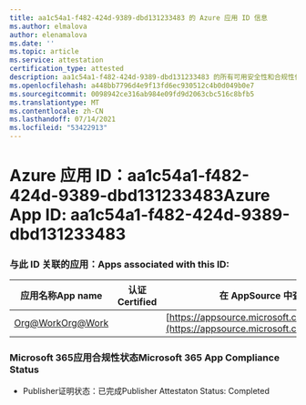 ```yaml
---
title: aa1c54a1-f482-424d-9389-dbd131233483 的 Azure 应用 ID 信息
ms.author: elmalova
author: elenamalova
ms.date: ''
ms.topic: article
ms.service: attestation
certification_type: attested
description: aa1c54a1-f482-424d-9389-dbd131233483 的所有可用安全性和合规性信息。
ms.openlocfilehash: a448bb7796d4e9f13fd6ec930512c4b0d049b0e7
ms.sourcegitcommit: 0098942ce316ab984e09fd9d2063cbc516c8bfb5
ms.translationtype: MT
ms.contentlocale: zh-CN
ms.lasthandoff: 07/14/2021
ms.locfileid: "53422913"
---
```

# <a name="azure-app-id-aa1c54a1-f482-424d-9389-dbd131233483"></a><span data-ttu-id="7ddf8-103">Azure 应用 ID：aa1c54a1-f482-424d-9389-dbd131233483</span><span class="sxs-lookup"><span data-stu-id="7ddf8-103">Azure App ID: aa1c54a1-f482-424d-9389-dbd131233483</span></span>


### <a name="apps-associated-with-this-id"></a><span data-ttu-id="7ddf8-104">与此 ID 关联的应用：</span><span class="sxs-lookup"><span data-stu-id="7ddf8-104">Apps associated with this ID:</span></span>
| <span data-ttu-id="7ddf8-105">**应用名称**</span><span class="sxs-lookup"><span data-stu-id="7ddf8-105">**App name**</span></span> | <span data-ttu-id="7ddf8-106">**认证**</span><span class="sxs-lookup"><span data-stu-id="7ddf8-106">**Certified**</span></span> | <span data-ttu-id="7ddf8-107">**在 AppSource 中查看**</span><span class="sxs-lookup"><span data-stu-id="7ddf8-107">**View in AppSource**</span></span> |
|-|-|-|
| [<span data-ttu-id="7ddf8-108">Org@Work</span><span class="sxs-lookup"><span data-stu-id="7ddf8-108">Org@Work</span></span>](https://docs.microsoft.com/en-us/microsoft-365-app-certification/forward/WA200002461) |  | [https://appsource.microsoft.com/product/office/WA200002461](https://appsource.microsoft.com/product/office/WA200002461) |

### <a name="microsoft-365-app-compliance-status"></a><span data-ttu-id="7ddf8-109">Microsoft 365应用合规性状态</span><span class="sxs-lookup"><span data-stu-id="7ddf8-109">Microsoft 365 App Compliance Status</span></span>
- <span data-ttu-id="7ddf8-110">Publisher证明状态：已完成</span><span class="sxs-lookup"><span data-stu-id="7ddf8-110">Publisher Attestaton Status: Completed</span></span>
